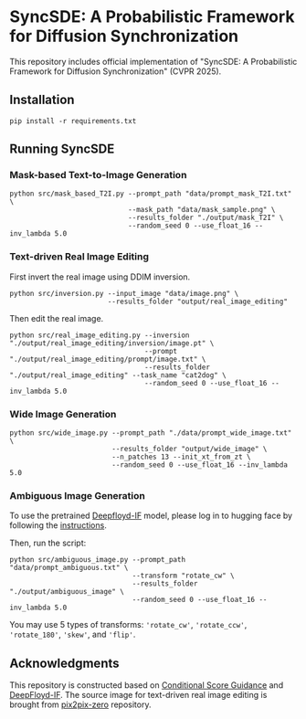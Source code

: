 # SyncSDE: A Probabilistic Framework for Diffusion Synchronization

This repository includes official implementation of "SyncSDE: A Probabilistic Framework for Diffusion Synchronization" (CVPR 2025).

## Installation

```
pip install -r requirements.txt
```


## Running SyncSDE


### Mask-based Text-to-Image Generation

```
python src/mask_based_T2I.py --prompt_path "data/prompt_mask_T2I.txt" \
                             --mask_path "data/mask_sample.png" \
                             --results_folder "./output/mask_T2I" \
                             --random_seed 0 --use_float_16 --inv_lambda 5.0
```


### Text-driven Real Image Editing

First invert the real image using DDIM inversion.

```
python src/inversion.py --input_image "data/image.png" \
                        --results_folder "output/real_image_editing"
```

Then edit the real image.


```
python src/real_image_editing.py --inversion "./output/real_image_editing/inversion/image.pt" \
                                 --prompt "./output/real_image_editing/prompt/image.txt" \
                                 --results_folder "./output/real_image_editing" --task_name "cat2dog" \
                                 --random_seed 0 --use_float_16 --inv_lambda 5.0 
```

### Wide Image Generation

```
python src/wide_image.py --prompt_path "./data/prompt_wide_image.txt" \
                         --results_folder "output/wide_image" \
                         --n_patches 13 --init_xt_from_zt \
                         --random_seed 0 --use_float_16 --inv_lambda 5.0
```

### Ambiguous Image Generation

To use the pretrained [Deepfloyd-IF](https://github.com/deep-floyd/IF) model, please log in to hugging face by following the [instructions](https://huggingface.co/docs/diffusers/en/api/pipelines/deepfloyd_if).

Then, run the script:

```
python src/ambiguous_image.py --prompt_path "data/prompt_ambiguous.txt" \
                              --transform "rotate_cw" \
                              --results_folder "./output/ambiguous_image" \
                              --random_seed 0 --use_float_16 --inv_lambda 5.0
```

You may use 5 types of transforms: `'rotate_cw'`, `'rotate_ccw'`, `'rotate_180'`, `'skew'`, and `'flip'`.

## Acknowledgments


This repository is constructed based on [Conditional Score Guidance](https://github.com/Hleephilip/CSG) and [DeepFloyd-IF](https://github.com/deep-floyd/IF). The source image for text-driven real image editing is brought from [pix2pix-zero](https://github.com/pix2pixzero/pix2pix-zero/tree/main) repository. 
